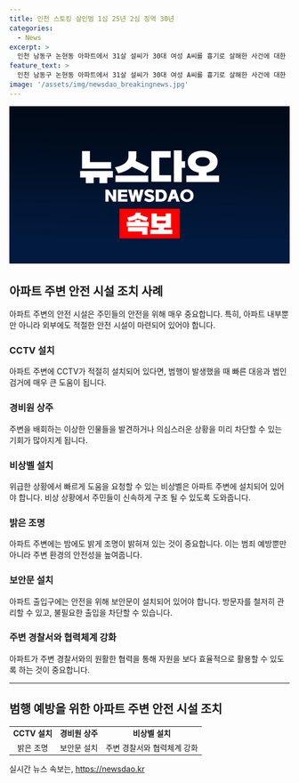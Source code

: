 ```yaml
---
title: 인천 스토킹 살인범 1심 25년 2심 징역 30년
categories:
  - News
excerpt: >
  인천 남동구 논현동 아파트에서 31살 설씨가 30대 여성 A씨를 흉기로 살해한 사건에 대한 2심 재판이 열렸다. A씨의 유족은 형량이 가벼워 울분을 감추지 못했다. 1심에서는 징역 25년이었지만, 2심에서는 징역 30년을 선고받았다. 설씨는 A씨와의 관계를 끊지 못하고 접근금지를 어기며 범행을 일으켰다. 검찰은 계획적이고 잔혹한 범행을 강조하며 사형을 구형했다. 
feature_text: >
  인천 남동구 논현동 아파트에서 31살 설씨가 30대 여성 A씨를 흉기로 살해한 사건에 대한 2심 재판이 열렸다. A씨의 유족은 형량이 가벼워 울분을 감추지 못했다. 1심에서는 징역 25년이었지만, 2심에서는 징역 30년을 선고받았다. 설씨는 A씨와의 관계를 끊지 못하고 접근금지를 어기며 범행을 일으켰다. 검찰은 계획적이고 잔혹한 범행을 강조하며 사형을 구형했다. 
image: '/assets/img/newsdao_breakingnews.jpg'
---
```


<p><img src="/assets/img/newsdao_breakingnews.jpg" alt="bookingtag 속보" /></p>

<h2 data-ke-size="size26">아파트 주변 안전 시설 조치 사례</h2>

<p data-ke-size="size16">아파트 주변의 안전 시설은 주민들의 안전을 위해 매우 중요합니다. 특히, 아파트 내부뿐만 아니라 외부에도 적절한 안전 시설이 마련되어 있어야 합니다.</p>

<h3 data-ke-size="size22">CCTV 설치</h3>

<p data-ke-size="size16">아파트 주변에 CCTV가 적절히 설치되어 있다면, 범행이 발생했을 때 빠른 대응과 범인 검거에 매우 큰 도움이 됩니다.</p>

<h3 data-ke-size="size22">경비원 상주</h3>

<p data-ke-size="size16">주변을 배회하는 이상한 인물들을 발견하거나 의심스러운 상황을 미리 차단할 수 있는 기회가 많아지게 됩니다.</p>

<h3 data-ke-size="size22">비상벨 설치</h3>

<p data-ke-size="size16">위급한 상황에서 빠르게 도움을 요청할 수 있는 비상벨은 아파트 주변에 설치되어 있어야 합니다. 비상 상황에서 주민들이 신속하게 구조 될 수 있도록 도와줍니다.</p>

<h3 data-ke-size="size22">밝은 조명</h3>

<p data-ke-size="size16">아파트 주변에는 밤에도 밝게 조명이 밝혀져 있는 것이 중요합니다. 이는 범죄 예방뿐만 아니라 주변 환경의 안전성을 높여줍니다.</p>

<h3 data-ke-size="size22">보안문 설치</h3>

<p data-ke-size="size16">아파트 출입구에는 안전을 위해 보안문이 설치되어 있어야 합니다. 방문자를 철저히 관리할 수 있고, 불필요한 출입을 차단할 수 있습니다.</p>

<h3 data-ke-size="size22">주변 경찰서와 협력체계 강화</h3>

<p data-ke-size="size16">아파트가 주변 경찰서와의 원활한 협력을 통해 자원을 보다 효율적으로 활용할 수 있도록 하는 것이 중요합니다.</p>

<hr>

<h2 data-ke-size="size26">범행 예방을 위한 아파트 주변 안전 시설 조치</h2>

<table>
  <tbody>
    <tr>
      <td style="text-align: center; height: 17px;"><b>CCTV 설치</b></td>
      <td style="text-align: center; height: 17px;"><b>경비원 상주</b></td>
      <td style="text-align: center; height: 17px;"><b>비상벨 설치</b></td>
    </tr>
    <tr>
      <td style="text-align: center; height: 17px;">밝은 조명</td>
      <td style="text-align: center; height: 17px;">보안문 설치</td>
      <td style="text-align: center; height: 17px;">주변 경찰서와 협력체계 강화</td>
    </tr>
  </tbody>
</table>
실시간 뉴스 속보는, <a href="https://newsdao.kr" rel="dofollow">https://newsdao.kr</a>


